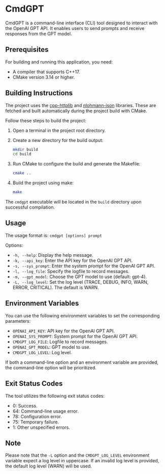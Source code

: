 # CmdGPT

CmdGPT is a command-line interface (CLI) tool designed to interact with the OpenAI GPT API. It enables users to send prompts and receive responses from the GPT model.

## Prerequisites

For building and running this application, you need:

- A compiler that supports C++17.
- CMake version 3.14 or higher.

## Building Instructions

The project uses the [cpp-httplib](https://github.com/yhirose/cpp-httplib) and [nlohmann-json](https://github.com/nlohmann/json) libraries. These are fetched and built automatically during the project build with CMake.

Follow these steps to build the project:

1. Open a terminal in the project root directory.
2. Create a new directory for the build output:

    ```sh
    mkdir build
    cd build
    ```

3. Run CMake to configure the build and generate the Makefile:

    ```sh
    cmake ..
    ```

4. Build the project using make:

    ```sh
    make
    ```

The `cmdgpt` executable will be located in the `build` directory upon successful compilation.

## Usage

The usage format is: `cmdgpt [options] prompt`

Options:

- `-h, --help`: Display the help message.
- `-k, --api_key`: Enter the API key for the OpenAI GPT API.
- `-s, --sys_prompt`: Enter the system prompt for the OpenAI GPT API.
- `-l, --log_file`: Specify the logfile to record messages.
- `-m, --gpt_model`: Choose the GPT model to use (default: gpt-4).
- `-L, --log_level`: Set the log level (TRACE, DEBUG, INFO, WARN, ERROR, CRITICAL). The default is WARN.

## Environment Variables

You can use the following environment variables to set the corresponding parameters:

- `OPENAI_API_KEY`: API key for the OpenAI GPT API.
- `OPENAI_SYS_PROMPT`: System prompt for the OpenAI GPT API.
- `CMDGPT_LOG_FILE`: Logfile to record messages.
- `OPENAI_GPT_MODEL`: GPT model to use.
- `CMDGPT_LOG_LEVEL`: Log level.

If both a command-line option and an environment variable are provided, the command-line option will be prioritized.

## Exit Status Codes

The tool utilizes the following exit status codes:

- 0: Success.
- 64: Command-line usage error.
- 78: Configuration error.
- 75: Temporary failure.
- 1: Other unspecified errors.

## Note

Please note that the `-L` option and the `CMDGPT_LOG_LEVEL` environment variable expect a log level in uppercase. If an invalid log level is provided, the default log level (WARN) will be used.
